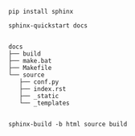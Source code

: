 `pip install sphinx`


`sphinx-quickstart docs`



```

docs
├── build           
├── make.bat
├── Makefile
└── source
   ├── conf.py
   ├── index.rst
   ├── _static
   └── _templates
   
```

`sphinx-build -b html source build`



